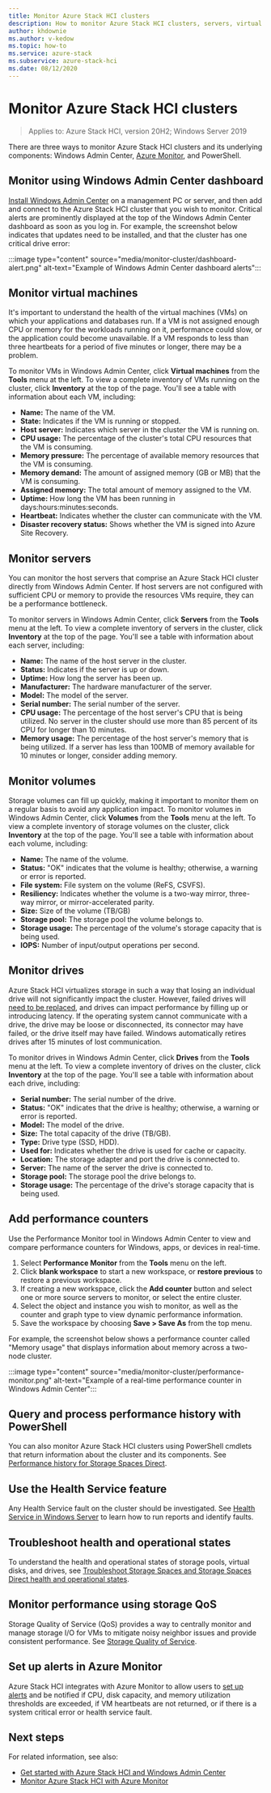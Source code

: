 ```yaml
---
title: Monitor Azure Stack HCI clusters
description: How to monitor Azure Stack HCI clusters, servers, virtual machines, drives, and volumes using Windows Admin Center and PowerShell.
author: khdownie
ms.author: v-kedow
ms.topic: how-to
ms.service: azure-stack
ms.subservice: azure-stack-hci
ms.date: 08/12/2020
---
```


# Monitor Azure Stack HCI clusters

> Applies to: Azure Stack HCI, version 20H2; Windows Server 2019

There are three ways to monitor Azure Stack HCI clusters and its underlying components: Windows Admin Center, [Azure Monitor](azure-monitor.md), and PowerShell.

## Monitor using Windows Admin Center dashboard

[Install Windows Admin Center](/windows-server/manage/windows-admin-center/deploy/install) on a management PC or server, and then add and connect to the Azure Stack HCI cluster that you wish to monitor. Critical alerts are prominently displayed at the top of the Windows Admin Center dashboard as soon as you log in. For example, the screenshot below indicates that updates need to be installed, and that the cluster has one critical drive error:

:::image type="content" source="media/monitor-cluster/dashboard-alert.png" alt-text="Example of Windows Admin Center dashboard alerts":::

## Monitor virtual machines

It's important to understand the health of the virtual machines (VMs) on which your applications and databases run. If a VM is not assigned enough CPU or memory for the workloads running on it, performance could slow, or the application could become unavailable. If a VM responds to less than three heartbeats for a period of five minutes or longer, there may be a problem.

To monitor VMs in Windows Admin Center, click **Virtual machines** from the **Tools** menu at the left. To view a complete inventory of VMs running on the cluster, click **Inventory** at the top of the page. You'll see a table with information about each VM, including:

- **Name:** The name of the VM.
- **State:** Indicates if the VM is running or stopped.
- **Host server:** Indicates which server in the cluster the VM is running on.
- **CPU usage:** The percentage of the cluster's total CPU resources that the VM is consuming.
- **Memory pressure:** The percentage of available memory resources that the VM is consuming.
- **Memory demand:** The amount of assigned memory (GB or MB) that the VM is consuming.
- **Assigned memory:** The total amount of memory assigned to the VM.
- **Uptime:** How long the VM has been running in days:hours:minutes:seconds.
- **Heartbeat:** Indicates whether the cluster can communicate with the VM.
- **Disaster recovery status:** Shows whether the VM is signed into Azure Site Recovery.

## Monitor servers

You can monitor the host servers that comprise an Azure Stack HCI cluster directly from Windows Admin Center. If host servers are not configured with sufficient CPU or memory to provide the resources VMs require, they can be a performance bottleneck. 

To monitor servers in Windows Admin Center, click **Servers** from the **Tools** menu at the left. To view a complete inventory of servers in the cluster, click **Inventory** at the top of the page. You'll see a table with information about each server, including:

- **Name:** The name of the host server in the cluster.
- **Status:** Indicates if the server is up or down.
- **Uptime:** How long the server has been up.
- **Manufacturer:** The hardware manufacturer of the server.
- **Model:** The model of the server.
- **Serial number:** The serial number of the server.
- **CPU usage:** The percentage of the host server's CPU that is being utilized. No server in the cluster should use more than 85 percent of its CPU for longer than 10 minutes. 
- **Memory usage:** The percentage of the host server's memory that is being utilized. If a server has less than 100MB of memory available for 10 minutes or longer, consider adding memory.

## Monitor volumes

Storage volumes can fill up quickly, making it important to monitor them on a regular basis to avoid any application impact. To monitor volumes in Windows Admin Center, click **Volumes** from the **Tools** menu at the left. To view a complete inventory of storage volumes on the cluster, click **Inventory** at the top of the page. You'll see a table with information about each volume, including:

- **Name:** The name of the volume.
- **Status:** "OK" indicates that the volume is healthy; otherwise, a warning or error is reported.
- **File system:** File system on the volume (ReFS, CSVFS).
- **Resiliency:** Indicates whether the volume is a two-way mirror, three-way mirror, or mirror-accelerated parity.
- **Size:** Size of the volume (TB/GB)
- **Storage pool:** The storage pool the volume belongs to.
- **Storage usage:** The percentage of the volume's storage capacity that is being used.
- **IOPS:** Number of input/output operations per second.

## Monitor drives

Azure Stack HCI virtualizes storage in such a way that losing an individual drive will not significantly impact the cluster. However, failed drives will [need to be replaced](replace-drives.md), and drives can impact performance by filling up or introducing latency. If the operating system cannot communicate with a drive, the drive may be loose or disconnected, its connector may have failed, or the drive itself may have failed. Windows automatically retires drives after 15 minutes of lost communication. 

To monitor drives in Windows Admin Center, click **Drives** from the **Tools** menu at the left. To view a complete inventory of drives on the cluster, click **Inventory** at the top of the page. You'll see a table with information about each drive, including:

- **Serial number:** The serial number of the drive.
- **Status:** "OK" indicates that the drive is healthy; otherwise, a warning or error is reported.
- **Model:** The model of the drive.
- **Size:** The total capacity of the drive (TB/GB).
- **Type:** Drive type (SSD, HDD).
- **Used for:** Indicates whether the drive is used for cache or capacity.
- **Location:** The storage adapter and port the drive is connected to.
- **Server:** The name of the server the drive is connected to.
- **Storage pool:** The storage pool the drive belongs to.
- **Storage usage:** The percentage of the drive's storage capacity that is being used.

## Add performance counters

Use the Performance Monitor tool in Windows Admin Center to view and compare performance counters for Windows, apps, or devices in real-time.

1. Select **Performance Monitor** from the **Tools** menu on the left.
1. Click **blank workspace** to start a new workspace, or **restore previous** to restore a previous workspace.
1. If creating a new workspace, click the **Add counter** button and select one or more source servers to monitor, or select the entire cluster.
1. Select the object and instance you wish to monitor, as well as the counter and graph type to view dynamic performance information.
1. Save the workspace by choosing **Save > Save As** from the top menu.
 
For example, the screenshot below shows a performance counter called "Memory usage" that displays information about memory across a two-node cluster.

:::image type="content" source="media/monitor-cluster/performance-monitor.png" alt-text="Example of a real-time performance counter in Windows Admin Center":::

## Query and process performance history with PowerShell

You can also monitor Azure Stack HCI clusters using PowerShell cmdlets that return information about the cluster and its components. See [Performance history for Storage Spaces Direct](/windows-server/storage/storage-spaces/performance-history).

## Use the Health Service feature

Any Health Service fault on the cluster should be investigated. See [Health Service in Windows Server](/windows-server/failover-clustering/health-service-overview) to learn how to run reports and identify faults.

## Troubleshoot health and operational states

To understand the health and operational states of storage pools, virtual disks, and drives, see [Troubleshoot Storage Spaces and Storage Spaces Direct health and operational states](/windows-server/storage/storage-spaces/storage-spaces-states).

## Monitor performance using storage QoS

Storage Quality of Service (QoS) provides a way to centrally monitor and manage storage I/O for VMs to mitigate noisy neighbor issues and provide consistent performance. See [Storage Quality of Service](/windows-server/storage/storage-qos/storage-qos-overview).

## Set up alerts in Azure Monitor

Azure Stack HCI integrates with Azure Monitor to allow users to [set up alerts](azure-monitor.md#setting-up-alerts-using-windows-admin-center) and be notified if CPU, disk capacity, and memory utilization thresholds are exceeded, if VM heartbeats are not returned, or if there is a system critical error or health service fault.

## Next steps

For related information, see also:

- [Get started with Azure Stack HCI and Windows Admin Center](../get-started.md)
- [Monitor Azure Stack HCI with Azure Monitor](azure-monitor.md)
